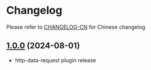 # Changelog

Please refer to [CHANGELOG-CN](CHANGELOG-CN.md) for Chinese changelog

## [1.0.0](https://github.com/TerryZ/http-data-request) (2024-08-01)

- http-data-request plugin release
